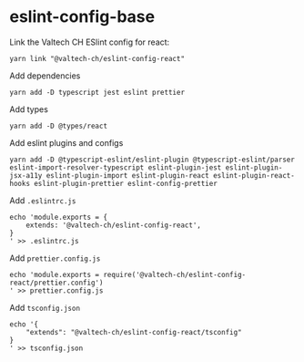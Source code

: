 # eslint-config-base

Link the Valtech CH ESlint config for react:

    yarn link "@valtech-ch/eslint-config-react"

Add dependencies

    yarn add -D typescript jest eslint prettier

Add types

    yarn add -D @types/react

Add eslint plugins and configs

    yarn add -D @typescript-eslint/eslint-plugin @typescript-eslint/parser eslint-import-resolver-typescript eslint-plugin-jest eslint-plugin-jsx-a11y eslint-plugin-import eslint-plugin-react eslint-plugin-react-hooks eslint-plugin-prettier eslint-config-prettier

Add `.eslintrc.js`

    echo 'module.exports = {
        extends: '@valtech-ch/eslint-config-react',
    }
    ' >> .eslintrc.js

Add `prettier.config.js`

    echo 'module.exports = require('@valtech-ch/eslint-config-react/prettier.config')
    ' >> prettier.config.js

Add `tsconfig.json`

    echo '{
        "extends": "@valtech-ch/eslint-config-react/tsconfig"
    }
    ' >> tsconfig.json
